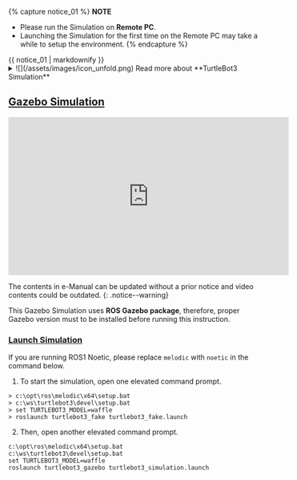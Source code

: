 
{% capture notice_01 %}
**NOTE**
- Please run the Simulation on **Remote PC**.
- Launching the Simulation for the first time on the Remote PC may take a while to setup the environment.
{% endcapture %}
<div class="notice--info">{{ notice_01 | markdownify }}</div>

<details>
<summary>
![](/assets/images/icon_unfold.png) Read more about **TurtleBot3 Simulation**
</summary>
TurtleBot3 supports simulation development environment that can be programmed and developed with a virtual robot in the simulation. There are two development environments to do this, one is using a **fake node with 3D visualization tool RViz**, and the other is using the **3D robot simulator Gazebo**.

- The **fake node** is suitable for testing with the robot model and movement, but it does not support sensors.
-  If you need to perform SLAM or Navigation, **Gazebo** would be a feasible solution as it supports sensors such as IMU, LDS, and camera.

In this instruction, Gazebo will be mainly introduced which is most widely used among ROS developers.

- **Gazebo Tutorials** : [http://gazebosim.org/tutorials](http://gazebosim.org/tutorials)
</details>

## [Gazebo Simulation](#gazebo-simulation)

<iframe width="560" height="315" src="https://www.youtube.com/embed/UzOoJ6a_mOg" frameborder="0" allow="autoplay; encrypted-media" allowfullscreen></iframe>

The contents in e-Manual can be updated without a prior notice and video contents could be outdated.
{: .notice--warning}

This Gazebo Simulation uses **ROS Gazebo package**, therefore, proper Gazebo version must to be installed before running this instruction.

### [Launch Simulation](#launch-simulation)

If you are running ROS1 Noetic, please replace `melodic` with `noetic` in the command below.  

1. To start the simulation, open one elevated command prompt.  
  ```
> c:\opt\ros\melodic\x64\setup.bat
> c:\ws\turtlebot3\devel\setup.bat
> set TURTLEBOT3_MODEL=waffle
> roslaunch turtlebot3_fake turtlebot3_fake.launch
  ```

2. Then, open another elevated command prompt.
  ```
c:\opt\ros\melodic\x64\setup.bat
c:\ws\turtlebot3\devel\setup.bat
set TURTLEBOT3_MODEL=waffle
roslaunch turtlebot3_gazebo turtlebot3_simulation.launch
  ```
